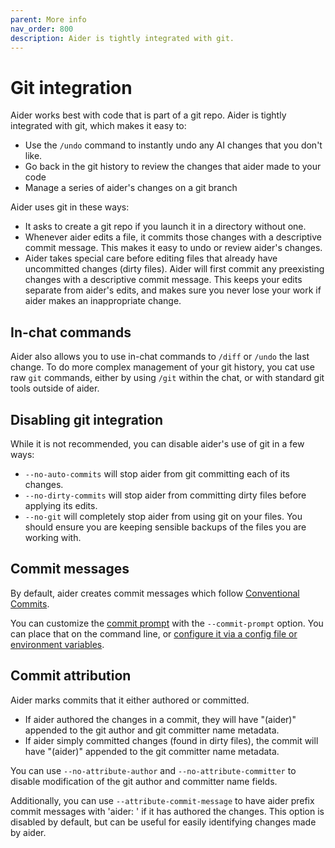 ```yaml
---
parent: More info
nav_order: 800
description: Aider is tightly integrated with git.
---
```


# Git integration

Aider works best with code that is part of a git repo.
Aider is tightly integrated with git, which makes it easy to:

  - Use the `/undo` command to instantly undo any AI changes that you don't like.
  - Go back in the git history to review the changes that aider made to your code
  - Manage a series of aider's changes on a git branch

Aider uses git in these ways:

- It asks to create a git repo if you launch it in a directory without one.
- Whenever aider edits a file, it commits those changes with a descriptive commit message. This makes it easy to undo or review aider's changes. 
- Aider takes special care before editing files that already have uncommitted changes (dirty files). Aider will first commit any preexisting changes with a descriptive commit message. 
This keeps your edits separate from aider's edits, and makes sure you never lose your work if aider makes an inappropriate change.

## In-chat commands

Aider also allows you to use in-chat commands to `/diff` or `/undo` the last change.
To do more complex management of your git history, you cat use raw `git` commands,
either by using `/git` within the chat, or with standard git tools outside of aider.

## Disabling git integration

While it is not recommended, you can disable aider's use of git in a few ways:

  - `--no-auto-commits` will stop aider from git committing each of its changes.
  - `--no-dirty-commits` will stop aider from committing dirty files before applying its edits.
  - `--no-git` will completely stop aider from using git on your files. You should ensure you are keeping sensible backups of the files you are working with.

## Commit messages

By default, aider creates commit messages which follow
[Conventional Commits](https://www.conventionalcommits.org/en/v1.0.0/).

You can customize the
[commit prompt](https://github.com/paul-gauthier/aider/blob/main/aider/prompts.py#L5)
with the `--commit-prompt` option.
You can place that on the command line, or 
[configure it via a config file or environment variables](https://aider.chat/docs/config.html).

## Commit attribution

Aider marks commits that it either authored or committed.

- If aider authored the changes in a commit, they will have "(aider)" appended to the git author and git committer name metadata.
- If aider simply committed changes (found in dirty files), the commit will have "(aider)" appended to the git committer name metadata.

You can use `--no-attribute-author` and `--no-attribute-committer` to disable
modification of the git author and committer name fields.

Additionally, you can use `--attribute-commit-message` to have
aider prefix commit messages with 'aider: ' if it has authored the changes.
This option is disabled by default, but can be useful for easily identifying changes made by aider.
